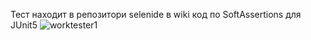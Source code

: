 ﻿Тест находит в репозитори selenide в wiki код по SoftAssertions для JUnit5
![worktester1](https://github.com/user-attachments/assets/9d289d3a-ada5-40ce-8867-0b5580714471)
